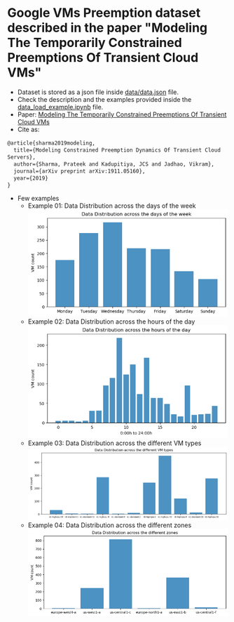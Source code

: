 # Google VMs Preemption dataset described in the paper "Modeling The Temporarily Constrained Preemptions Of Transient Cloud VMs"

* Dataset is stored as a json file inside [data/data.json](https://github.com/kadupitiya/goog-preemption-data/blob/master/data/data.json) file.
* Check the description and the examples provided inside the [data_load_example.ipynb](https://github.com/kadupitiya/goog-preemption-data/blob/master/data_load_example.ipynb) file.
* Paper: [Modeling The Temporarily Constrained Preemptions Of Transient Cloud VMs](https://arxiv.org/abs/1911.05160)
* Cite as:
```
@article{sharma2019modeling,
  title={Modeling Constrained Preemption Dynamics Of Transient Cloud Servers},
  author={Sharma, Prateek and Kadupitiya, JCS and Jadhao, Vikram},
  journal={arXiv preprint arXiv:1911.05160},
  year={2019}
}
```
* Few examples
  * Example 01: Data Distribution across the days of the week ![days_of_week](https://github.com/kadupitiya/goog-preemption-data/blob/master/images/days_of_week.png)
  * Example 02: Data Distribution across the hours of the day ![hours_of_day](https://github.com/kadupitiya/goog-preemption-data/blob/master/images/hours_of_day.png)
  * Example 03: Data Distribution across the different VM types ![different_vm_types](https://github.com/kadupitiya/goog-preemption-data/blob/master/images/different_vm_types.png)
  * Example 04: Data Distribution across the different zones ![zones](https://github.com/kadupitiya/goog-preemption-data/blob/master/images/zones.png)

